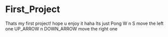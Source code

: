 # First_Project
Thats my first project! hope u enjoy it haha
Its just Pong
W n S move the left one
UP_ARROW n DOWN_ARROW move the right one
